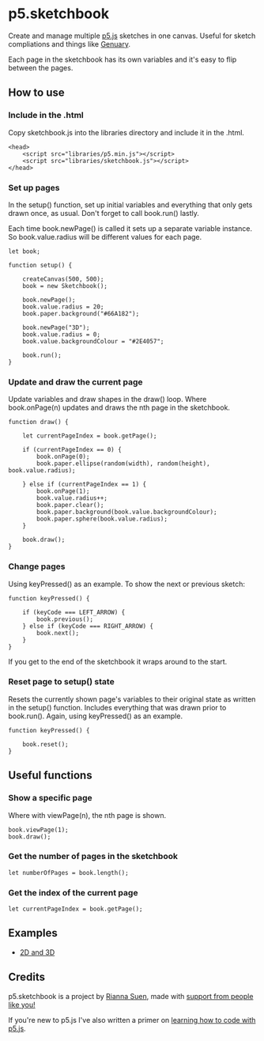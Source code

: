 # p5.sketchbook

Create and manage multiple [p5.js](https://p5js.org/) sketches in one canvas. Useful for sketch compliations and things like [Genuary](https://genuary.art/).

Each page in the sketchbook has its own variables and it's easy to flip between the pages.

## How to use

### Include in the .html

Copy sketchbook.js into the libraries directory and include it in the .html.

    <head>
        <script src="libraries/p5.min.js"></script>
        <script src="libraries/sketchbook.js"></script>
    </head>

### Set up pages

In the setup() function, set up initial variables and everything that only gets drawn once, as usual. Don't forget to call book.run() lastly.

Each time book.newPage() is called it sets up a separate variable instance. So book.value.radius will be different values for each page.

    let book;

    function setup() {

        createCanvas(500, 500);
        book = new Sketchbook();

        book.newPage();
        book.value.radius = 20;
        book.paper.background("#66A182");

        book.newPage("3D");
        book.value.radius = 0;
        book.value.backgroundColour = "#2E4057";

        book.run();
    }

### Update and draw the current page

Update variables and draw shapes in the draw() loop. Where book.onPage(n) updates and draws the nth page in the sketchbook.

    function draw() {

        let currentPageIndex = book.getPage();

        if (currentPageIndex == 0) {
            book.onPage(0);
            book.paper.ellipse(random(width), random(height), book.value.radius);

        } else if (currentPageIndex == 1) {
            book.onPage(1);
            book.value.radius++;
            book.paper.clear();
            book.paper.background(book.value.backgroundColour);
            book.paper.sphere(book.value.radius);
        }

        book.draw();
    }

### Change pages

Using keyPressed() as an example. To show the next or previous sketch:

    function keyPressed() {

        if (keyCode === LEFT_ARROW) {
            book.previous();
        } else if (keyCode === RIGHT_ARROW) {
            book.next();
        }
    }

If you get to the end of the sketchbook it wraps around to the start.

### Reset page to setup() state

Resets the currently shown page's variables to their original state as written in the setup() function. Includes everything that was drawn prior to book.run(). Again, using keyPressed() as an example.

    function keyPressed() {

        book.reset();
    }

## Useful functions

### Show a specific page

Where with viewPage(n), the nth page is shown.

    book.viewPage(1);
    book.draw();

### Get the number of pages in the sketchbook

    let numberOfPages = book.length();

### Get the index of the current page

    let currentPageIndex = book.getPage();

## Examples

- [2D and 3D](https://editor.p5js.org/vividfax/sketches/_90HBjAcd)

## Credits

p5.sketchbook is a project by [Rianna Suen](https://vividfax.github.io), made with [support from people like you!](https://patreon.com/vividfax)

If you're new to p5.js I've also written a primer on [learning how to code with p5.js](https://vividfax.notion.site/Learn-to-code-with-p5-js-8adbbbee0e7c400cbd590a8c883451f0).

